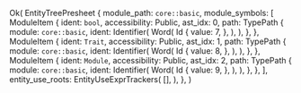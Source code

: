 Ok(
    EntityTreePresheet {
        module_path: `core::basic`,
        module_symbols: [
            ModuleItem {
                ident: `bool`,
                accessibility: Public,
                ast_idx: 0,
                path: TypePath {
                    module: `core::basic`,
                    ident: Identifier(
                        Word(
                            Id {
                                value: 7,
                            },
                        ),
                    ),
                },
            },
            ModuleItem {
                ident: `Trait`,
                accessibility: Public,
                ast_idx: 1,
                path: TypePath {
                    module: `core::basic`,
                    ident: Identifier(
                        Word(
                            Id {
                                value: 8,
                            },
                        ),
                    ),
                },
            },
            ModuleItem {
                ident: `Module`,
                accessibility: Public,
                ast_idx: 2,
                path: TypePath {
                    module: `core::basic`,
                    ident: Identifier(
                        Word(
                            Id {
                                value: 9,
                            },
                        ),
                    ),
                },
            },
        ],
        entity_use_roots: EntityUseExprTrackers(
            [],
        ),
    },
)